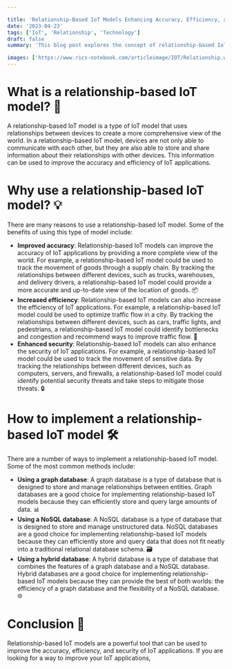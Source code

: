 ```yaml
---

title: 'Relationship-Based IoT Models Enhancing Accuracy, Efficiency, and Security 🔗'
date: '2023-04-23'
tags: ['IoT', 'Relationship', 'Technology']
draft: false
summary: 'This blog post explores the concept of relationship-based IoT models, which use relationships between devices to create a more comprehensive view of the world. We discuss the benefits of this model, such as improved accuracy, increased efficiency, and enhanced security, and how to implement it using different database types. 🌐'

images: ['https://www.rics-notebook.com/articleimage/IOT/Relationship.webp']
---
```


# What is a relationship-based IoT model? 🤔

A relationship-based IoT model is a type of IoT model that uses relationships
between devices to create a more comprehensive view of the world. In a
relationship-based IoT model, devices are not only able to communicate with each
other, but they are also able to store and share information about their
relationships with other devices. This information can be used to improve the
accuracy and efficiency of IoT applications.

# Why use a relationship-based IoT model? 💡

There are many reasons to use a relationship-based IoT model. Some of the
benefits of using this type of model include:

- **Improved accuracy**: Relationship-based IoT models can improve the accuracy
  of IoT applications by providing a more complete view of the world. For
  example, a relationship-based IoT model could be used to track the movement of
  goods through a supply chain. By tracking the relationships between different
  devices, such as trucks, warehouses, and delivery drivers, a
  relationship-based IoT model could provide a more accurate and up-to-date view
  of the location of goods. 📦
- **Increased efficiency**: Relationship-based IoT models can also increase the
  efficiency of IoT applications. For example, a relationship-based IoT model
  could be used to optimize traffic flow in a city. By tracking the
  relationships between different devices, such as cars, traffic lights, and
  pedestrians, a relationship-based IoT model could identify bottlenecks and
  congestion and recommend ways to improve traffic flow. 🚦
- **Enhanced security**: Relationship-based IoT models can also enhance the
  security of IoT applications. For example, a relationship-based IoT model
  could be used to track the movement of sensitive data. By tracking the
  relationships between different devices, such as computers, servers, and
  firewalls, a relationship-based IoT model could identify potential security
  threats and take steps to mitigate those threats. 🔒

# How to implement a relationship-based IoT model 🛠️

There are a number of ways to implement a relationship-based IoT model. Some of
the most common methods include:

- **Using a graph database**: A graph database is a type of database that is
  designed to store and manage relationships between entities. Graph databases
  are a good choice for implementing relationship-based IoT models because they
  can efficiently store and query large amounts of data. 📊
- **Using a NoSQL database**: A NoSQL database is a type of database that is
  designed to store and manage unstructured data. NoSQL databases are a good
  choice for implementing relationship-based IoT models because they can
  efficiently store and query data that does not fit neatly into a traditional
  relational database schema. 🗃️
- **Using a hybrid database**: A hybrid database is a type of database that
  combines the features of a graph database and a NoSQL database. Hybrid
  databases are a good choice for implementing relationship-based IoT models
  because they can provide the best of both worlds: the efficiency of a graph
  database and the flexibility of a NoSQL database. 🌐

# Conclusion 🎉

Relationship-based IoT models are a powerful tool that can be used to improve
the accuracy, efficiency, and security of IoT applications. If you are looking
for a way to improve your IoT applications,
